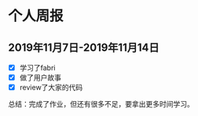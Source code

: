 # 个人周报

## 2019年11月7日-2019年11月14日

- [x] 学习了fabri
- [x] 做了用户故事
- [x]  review了大家的代码

总结：完成了作业，但还有很多不足，要拿出更多时间学习。
